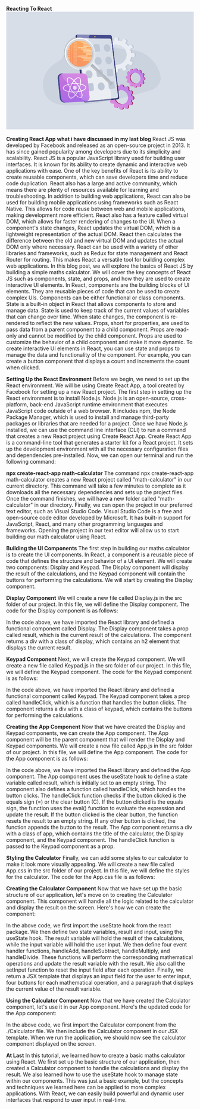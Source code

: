 
**Reacting To React** ![Alt text](/react-app-1.png)

**Creating React App**
**what i have discussed in my last blog**
React JS was developed by Facebook and released as an open-source project in 2013. It has since gained popularity among developers due to its simplicity and scalability. React JS is a popular JavaScript library used for building user interfaces. It is known for its ability to create dynamic and interactive web applications with ease. One of the key benefits of React is its ability to create reusable components, which can save developers time and reduce code duplication. React also has a large and active community, which means there are plenty of resources available for learning and troubleshooting. In addition to building web applications, React can also be used for building mobile applications using frameworks such as React Native. This allows for code reuse between web and mobile applications, making development more efficient. React also has a feature called virtual DOM, which allows for faster rendering of changes to the UI. When a component's state changes, React updates the virtual DOM, which is a lightweight representation of the actual DOM. React then calculates the difference between the old and new virtual DOM and updates the actual DOM only where necessary. React can be used with a variety of other libraries and frameworks, such as Redux for state management and React Router for routing. This makes React a versatile tool for building complex web applications. In this blog post, we will explore the basics of React JS by building a simple maths calculator. We will cover the key concepts of React JS such as components, state, and props, and how they are used to create interactive UI elements. In React, components are the building blocks of UI elements. They are reusable pieces of code that can be used to create complex UIs. Components can be either functional or class components. State is a built-in object in React that allows components to store and manage data. State is used to keep track of the current values of variables that can change over time. When state changes, the component is re-rendered to reflect the new values. Props, short for properties, are used to pass data from a parent component to a child component. Props are read-only and cannot be modified by the child component. Props are used to customize the behavior of a child component and make it more dynamic. To create interactive UI elements in React, you can use state and props to manage the data and functionality of the component. For example, you can create a button component that displays a count and increments the count when clicked.

**Setting Up the React Environment**
Before we begin, we need to set up the React environment. We will be using Create React App, a tool created by Facebook for setting up a new React project. The first step in setting up the React environment is to install Node.js. Node.js is an open-source, cross-platform, back-end JavaScript runtime environment that executes JavaScript code outside of a web browser. It includes npm, the Node Package Manager, which is used to install and manage third-party packages or libraries that are needed for a project. Once we have Node.js installed, we can use the command line interface (CLI) to run a command that creates a new React project using Create React App. Create React App is a command-line tool that generates a starter kit for a React project. It sets up the development environment with all the necessary configuration files and dependencies pre-installed. Now, we can open our terminal and run the following command:

**npx create-react-app math-calculator**
The command npx create-react-app math-calculator creates a new React project called "math-calculator" in our current directory. This command will take a few minutes to complete as it downloads all the necessary dependencies and sets up the project files. Once the command finishes, we will have a new folder called "math-calculator" in our directory. Finally, we can open the project in our preferred text editor, such as Visual Studio Code. Visual Studio Code is a free and open-source code editor developed by Microsoft. It has built-in support for JavaScript, React, and many other programming languages and frameworks. Opening the project in our text editor will allow us to start building our math calculator using React.

**Building the UI Components**
The first step in building our maths calculator is to create the UI components. In React, a component is a reusable piece of code that defines the structure and behavior of a UI element. We will create two components: Display and Keypad. The Display component will display the result of the calculations, and the Keypad component will contain the buttons for performing the calculations. We will start by creating the Display component.

**Display Component**
We will create a new file called Display.js in the src folder of our project. In this file, we will define the Display component. The code for the Display component is as follows:


In the code above, we have imported the React library and defined a functional component called Display. The Display component takes a prop called result, which is the current result of the calculations. The component returns a div with a class of display, which contains an h2 element that displays the current result.

**Keypad Component**
Next, we will create the Keypad component. We will create a new file called Keypad.js in the src folder of our project. In this file, we will define the Keypad component. The code for the Keypad component is as follows:


In the code above, we have imported the React library and defined a functional component called Keypad. The Keypad component takes a prop called handleClick, which is a function that handles the button clicks. The component returns a div with a class of keypad, which contains the buttons for performing the calculations.

**Creating the App Component**
Now that we have created the Display and Keypad components, we can create the App component. The App component will be the parent component that will render the Display and Keypad components. We will create a new file called App.js in the src folder of our project. In this file, we will define the App component. The code for the App component is as follows:


In the code above, we have imported the React library and defined the App component. The App component uses the useState hook to define a state variable called result, which is initially set to an empty string. The component also defines a function called handleClick, which handles the button clicks. The handleClick function checks if the button clicked is the equals sign (=) or the clear button (C). If the button clicked is the equals sign, the function uses the eval() function to evaluate the expression and update the result. If the button clicked is the clear button, the function resets the result to an empty string. If any other button is clicked, the function appends the button to the result. The App component returns a div with a class of app, which contains the title of the calculator, the Display component, and the Keypad component. The handleClick function is passed to the Keypad component as a prop.

**Styling the Calculator**
Finally, we can add some styles to our calculator to make it look more visually appealing. We will create a new file called App.css in the src folder of our project. In this file, we will define the styles for the calculator. The code for the App.css file is as follows:


**Creating the Calculator Component**
Now that we have set up the basic structure of our application, let's move on to creating the Calculator component. This component will handle all the logic related to the calculator and display the result on the screen. Here's how we can create the component:


In the above code, we first import the useState hook from the react package. We then define two state variables, result and input, using the useState hook. The result variable will hold the result of the calculations, while the input variable will hold the user input. We then define four event handler functions, handleAdd, handleSubtract, handleMultiply, and handleDivide. These functions will perform the corresponding mathematical operations and update the result variable with the result. We also call the setInput function to reset the input field after each operation. Finally, we return a JSX template that displays an input field for the user to enter input, four buttons for each mathematical operation, and a paragraph that displays the current value of the result variable.

**Using the Calculator Component**
Now that we have created the Calculator component, let's use it in our App component. Here's the updated code for the App component:


In the above code, we first import the Calculator component from the ./Calculator file. We then include the Calculator component in our JSX template. When we run the application, we should now see the calculator component displayed on the screen.

**At Last**
In this tutorial, we learned how to create a basic maths calculator using React. We first set up the basic structure of our application, then created a Calculator component to handle the calculations and display the result. We also learned how to use the useState hook to manage state within our components. This was just a basic example, but the concepts and techniques we learned here can be applied to more complex applications. With React, we can easily build powerful and dynamic user interfaces that respond to user input in real-time.
